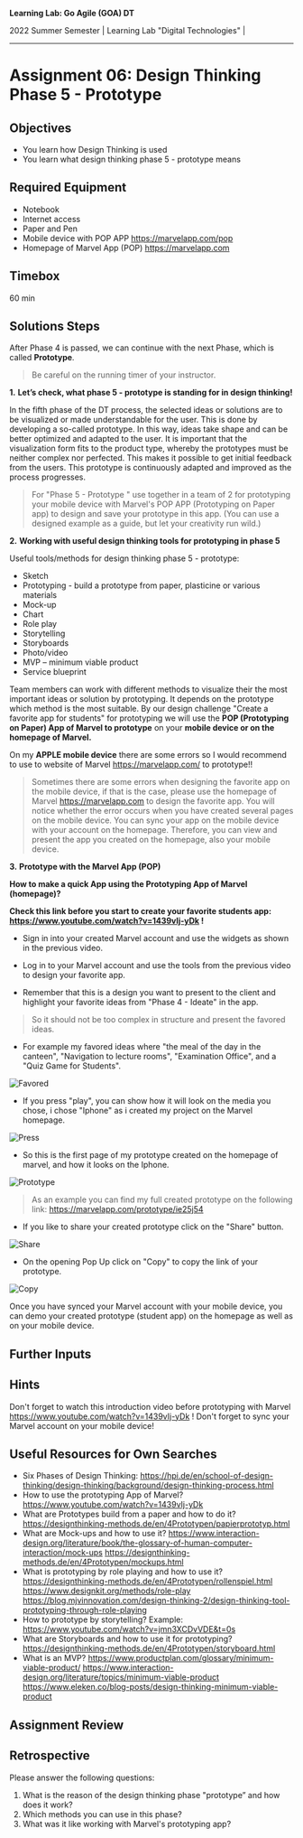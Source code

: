 <!--- Learning Lab: "Digital Technologies" GOA DT
Author: Mert Ünal 		Date: 2022  

-->



**Learning Lab: Go Agile (GOA) DT**   

2022 Summer Semester | Learning Lab "Digital Technologies" |  

***

# Assignment 06: Design Thinking Phase 5 - Prototype

## Objectives
- You learn how Design Thinking is used
- You learn what design thinking phase 5 - prototype means

## Required Equipment
- Notebook
- Internet access
- Paper and Pen
- Mobile device with POP APP <https://marvelapp.com/pop>
- Homepage of Marvel App (POP) <https://marvelapp.com>

## Timebox

60 min

## Solutions Steps

After Phase 4 is passed, we can continue with the next Phase, which is called **Prototype**. 


> Be careful on the running timer of your instructor. 


**1.**  **Let’s check, what phase 5 - prototype is standing for in design thinking!**

In the fifth phase of the DT process, the selected ideas or solutions are to be visualized or made understandable for the user. 
This is done by developing a so-called prototype. In this way, ideas take shape and can be better optimized and adapted to the user. 
It is important that the visualization form fits to the product type, whereby the prototypes must be neither complex nor perfected. 
This makes it possible to get initial feedback from the users. This prototype is continuously adapted and improved as the process progresses. 



>For "Phase 5 - Prototype " use together in a team of 2 for prototyping your mobile device with Marvel's POP APP (Prototyping on Paper app) to design and save your prototype in this app. (You can use a designed example as a guide, but let your creativity run wild.)


**2.**  **Working with useful design thinking tools for prototyping in phase 5**

Useful tools/methods for design thinking phase 5 - prototype:

* Sketch
* Prototyping - build a prototype from paper, plasticine or various materials
* Mock-up
* Chart
* Role play
* Storytelling
* Storyboards
* Photo/video
* MVP – minimum viable product
* Service blueprint



Team members can work with different methods to visualize their the most important ideas or solution by prototyping. It depends on the prototype which method is the most suitable.
By our design challenge "Create a favorite app for students" for prototyping we will use the **POP (Prototyping on Paper) App of Marvel to prototype** on your **mobile device or on the homepage of Marvel.**

On my **APPLE mobile device** there are some errors so I would recommend to use to website of Marvel <https://marvelapp.com/> to prototype!!

>Sometimes there are some errors when designing the favorite app on the mobile device, if that is the case, please use the homepage of Marvel <https://marvelapp.com> to design the favorite app. You will notice whether the error occurs when you have created several pages on the mobile device. 
You can sync your app on the mobile device with your account on the homepage. 
Therefore, you can view and present the app you created on the homepage, also your mobile device.



**3.** **Prototype with the Marvel App (POP)**


**How to make a quick App using the Prototyping App of Marvel (homepage)?**

**Check this link before you start to create your favorite students app:** **<https://www.youtube.com/watch?v=1439vIj-yDk> !**


* Sign in into your created Marvel account and use the widgets as shown in the previous video.

* Log in to your Marvel account and use the tools from the previous video to design your favorite app.

* Remember that this is a design you want to present to the client and highlight your favorite ideas from "Phase 4 - Ideate" in the app.

> So it should not be too complex in structure and present the favored ideas.


* For example my favored ideas where "the meal of the day in the canteen", "Navigation to lecture rooms", "Examination Office", and a "Quiz Game for Students".

![Favored](/Phase_5_Prototype_Screenshots/00_Favored_ideas.PNG)

* If you press "play", you can show how it will look on the media you chose, i chose "Iphone" as i created my project on the Marvel homepage.

![Press](/Phase_5_Prototype_Screenshots/02_Press_Play.PNG)

* So this is the first page of my prototype created on the homepage of marvel, and how it looks on the Iphone.

![Prototype](/Phase_5_Prototype_Screenshots/01_Prototype_on_Iphone.PNG)

> As an example you can find my full created prototype on the following link: <https://marvelapp.com/prototype/ie25j54>

* If you like to share your created prototype click on the "Share" button.

![Share](/Phase_5_Prototype_Screenshots/03_Share.PNG)

* On the opening Pop Up click on "Copy" to copy the link of your prototype.

![Copy](/Phase_5_Prototype_Screenshots/03_Share_and_copy_02.PNG)

Once you have synced your Marvel account with your mobile device, you can demo your created prototype (student app) on the homepage as well as on your mobile device. 



## Further Inputs

## Hints

Don't forget to watch this introduction video before prototyping with Marvel <https://www.youtube.com/watch?v=1439vIj-yDk> !
Don't forget to sync your Marvel account on your mobile device!


## Useful Resources for Own Searches

- Six Phases of Design Thinking: <https://hpi.de/en/school-of-design-thinking/design-thinking/background/design-thinking-process.html>
- How to use the prototyping App of Marvel? <https://www.youtube.com/watch?v=1439vIj-yDk>
- What are Prototypes build from a paper and how to do it? <https://designthinking-methods.de/en/4Prototypen/papierprototyp.html>
- What are Mock-ups and how to use it? <https://www.interaction-design.org/literature/book/the-glossary-of-human-computer-interaction/mock-ups> <https://designthinking-methods.de/en/4Prototypen/mockups.html>
- What is prototyping by role playing and how to use it? <https://designthinking-methods.de/en/4Prototypen/rollenspiel.html>
<https://www.designkit.org/methods/role-play> <https://blog.mjvinnovation.com/design-thinking-2/design-thinking-tool-prototyping-through-role-playing>
- How to prototype by storytelling? Example: <https://www.youtube.com/watch?v=jmn3XCDvVDE&t=0s>
- What are Storyboards and how to use it for prototyping? <https://designthinking-methods.de/en/4Prototypen/storyboard.html>
- What is an MVP? <https://www.productplan.com/glossary/minimum-viable-product/> <https://www.interaction-design.org/literature/topics/minimum-viable-product> <https://www.eleken.co/blog-posts/design-thinking-minimum-viable-product>



## Assignment Review

## Retrospective
Please answer the following questions: 

1. What is the reason of the design thinking phase "prototype” and how does it work?
2. Which methods you can use in this phase?
3. What was it like working with Marvel's prototyping app?
